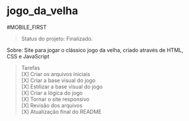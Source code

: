 # jogo_da_velha

#MOBILE_FIRST

>Status do projeto: Finalizado.

Sobre: Site para jogar o clássico jogo da velha, criado através de HTML, CSS e JavaScript

>Tarefas <br>
[X] Criar os arquivos iniciais <br>
[X] Criar a base visual do jogo <br>
[X] Estilizar a base visual do jogo <br>
[X] Criar a lógica do jogo <br>
[X] Tornar o site responsivo <br>
[X] Revisão dos arquivos <br>
[X] Atualização final do README <br>
